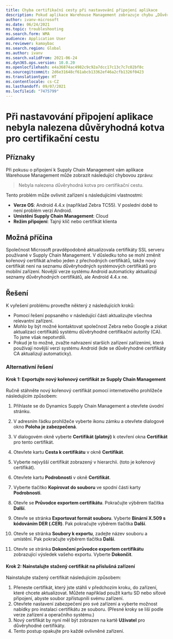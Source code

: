 ```yaml
---
title: Chyba certifikační cesty při nastavování připojení aplikace
description: Pokud aplikace Warehouse Management zobrazuje chybu „Důvěryhodná kotva pro certifikační cestu nebyla nalezena“, použijte tuto stránku k řešení nebo vyřešení problému.
author: ivanv-microsoft
ms.date: 06/24/2021
ms.topic: troubleshooting
ms.search.form: WMA
audience: Application User
ms.reviewer: kamaybac
ms.search.region: Global
ms.author: ivanv
ms.search.validFrom: 2021-06-24
ms.dyn365.ops.version: 10.0.20
ms.openlocfilehash: e4a36874ac4982c9c92a7dcc17c13c7c7c02bf8c
ms.sourcegitcommit: 2d6e31648cf61abcb13362ef46a2cfb1326f0423
ms.translationtype: HT
ms.contentlocale: cs-CZ
ms.lasthandoff: 09/07/2021
ms.locfileid: "7475799"
---
```

# <a name="trust-anchor-for-certification-path-not-found-when-setting-up-app-connection"></a>Při nastavování připojení aplikace nebyla nalezena důvěryhodná kotva pro certifikační cestu

## <a name="symptoms"></a>Příznaky

Při pokusu o připojení k Supply Chain Management vám aplikace Warehouse Management může zobrazit následující chybovou zprávu:

> Nebyla nalezena důvěryhodná kotva pro certifikační cestu.

Tento problém může ovlivnit zařízení s následujícími vlastnostmi:

- **Verze OS**: Android 4.4.x (například Zebra TC55). V poslední době to není problém verzí Android.
- **Umístění Supply Chain Management**: Cloud
- **Režim připojení**: Tajný klíč nebo certifikát klienta

## <a name="possible-cause"></a>Možná příčina

Společnost Microsoft pravděpodobně aktualizovala certifikáty SSL serveru používané v Supply Chain Management. V důsledku toho se mohl změnit kořenový certifikát a/nebo jeden z přechodných certifikátů, takže nový certifikát není na seznamu důvěryhodných systémových certifikátů pro mobilní zařízení. Novější verze systému Android automaticky aktualizují seznamy důvěryhodných certifikátů, ale Android 4.4.x ne.

## <a name="resolution"></a>Řešení

K vyřešení problému proveďte některý z následujících kroků:

- Pomocí řešení popsaného v následující části aktualizujte všechna relevantní zařízení.
- *Mohlo* by být možné kontaktovat společnost Zebra nebo Google a získat aktualizaci certifikátů systému důvěryhodné certifikační autority (CA). To jsme však nepotvrdili.
- Pokud je to možné, zvažte nahrazení starších zařízení zařízeními, která používají novější verzi systému Android (kde se důvěryhodné certifikáty CA aktualizují automaticky).

### <a name="workaround"></a>Alternativní řešení

#### <a name="step-1-export-the-new-root-certificate-from-supply-chain-management"></a>Krok 1: Exportujte nový kořenový certifikát ze Supply Chain Management

Ručně stáhněte nový kořenový certifikát pomocí internetového prohlížeče následujícím způsobem:

1. Přihlaste se do Dynamics Supply Chain Management a otevřete úvodní stránku.

1. V adresním řádku prohlížeče vyberte ikonu zámku a otevřete dialogové okno **Poloha je zabezpečená**.
1. V dialogovém okně vyberte **Certifikát (platný)** k otevření okna **Certifikát** pro tento certifikát.
1. Otevřete kartu **Cesta k certifikátu** v okně **Certifikát**.
1. Vyberte nejvyšší certifikát zobrazený v hierarchii. (toto je kořenový certifikát).
1. Otevřete kartu **Podrobnosti** v okně **Certifikát**.
1. Vyberte tlačítko **Kopírovat do souboru** ve spodní části karty **Podrobnosti**.
1. Otevře se **Průvodce exportem certifikátu**. Pokračujte výběrem tlačítka **Další**.
1. Otevře se stránka **Exportovat formát souboru**. Vyberte **Binární X.509 s kódováním DER (.CER)**. Pak pokračujte výběrem tlačítka **Další**.
1. Otevře se stránka **Soubory k exportu**, zadejte název souboru a umístění. Pak pokračujte výběrem tlačítka **Další**.
1. Otevře se stránka **Dokončení průvodce exportem certifikátu** zobrazující výsledek vašeho exportu. Vyberte **Dokončit**.

#### <a name="step-2-install-the-downloaded-certificate-onto-the-affected-devices"></a>Krok 2: Nainstalujte stažený certifikát na příslušná zařízení

Nainstalujte stažený certifikát následujícím způsobem:

1. Přeneste certifikát, který jste stáhli v předchozím kroku, do zařízení, které chcete aktualizovat. Můžete například použít kartu SD nebo síťové připojení, abyste soubor zpřístupnili svému zařízení.
1. Otevřete nastavení zabezpečení pro své zařízení a vyberte možnost nabídky pro instalaci certifikátu ze souboru. (Přesné kroky se liší podle verze zařízení a operačního systému.)
1. Nový certifikát by nyní měl být zobrazen na kartě **Uživatel** pro důvěryhodné certifikáty.
1. Tento postup opakujte pro každé ovlivněné zařízení.
